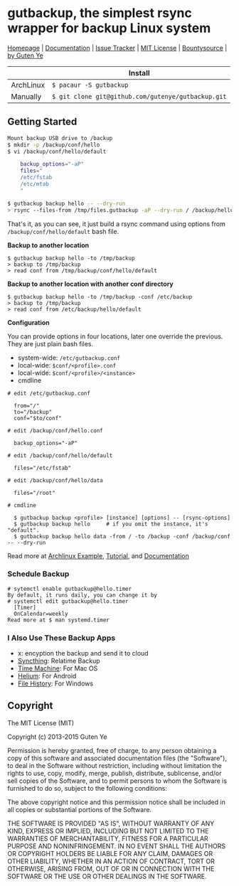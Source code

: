 gutbackup, the simplest rsync wrapper for backup Linux system
================================

[Homepage](https://github.com/gutenye/gutbackup) |
[Documentation](https://github.com/gutenye/gutbackup/wiki) |
[Issue Tracker](https://github.com/gutenye/gutbackup/issues) |
[MIT License](http://choosealicense.com/licenses/mit) |
[Bountysource](https://www.bountysource.com/teams/gutenye) |
[by Guten Ye](http://guten.me)

|                |  Install                                         |
|----------------|------------------------------------------ |
| ArchLinux      | `$ pacaur -S gutbackup` |
| Manually       | `$ git clone git@github.com/gutenye/gutbackup.git` |

Getting Started
---------------

``` bash
Mount backup USB drive to /backup
$ mkdir -p /backup/conf/hello
$ vi /backup/conf/hello/default

    backup_options="-aP"
    files="
    /etc/fstab
    /etc/mtab
    "

$ gutbackup backup hello -- --dry-run
> rsync --files-from /tmp/files.gutbackup -aP --dry-run / /backup/hello/
```

That's it, as you can see, it just build a rsync command using options from `/backup/conf/hello/default` bash file.

**Backup to another location**

```
$ gutbackup backup hello -to /tmp/backup
> backup to /tmp/backup
> read conf from /tmp/backup/conf/hello/default
```

**Backup to another location with another conf directory**

```
$ gutbackup backup hello -to /tmp/backup -conf /etc/backup
> backup to /tmp/backup
> read conf from /etc/backup/hello/default
```

**Configuration**

You can provide options in four locations, later one override the previous. They are just plain bash files.

- system-wide: `/etc/gutbackup.conf`
- local-wide: `$conf/<profile>.conf`
- local-wide: `$conf/<profile>/<instance>`
- cmdline

```
# edit /etc/gutbackup.conf

  from="/"
  to="/backup"
  conf="$to/conf"

# edit /backup/conf/hello.conf

  backup_options="-aP"

# edit /backup/conf/hello/default

  files="/etc/fstab"

# edit /backup/conf/hello/data

  files="/root"

# cmdline

  $ gutbackup backup <profile> [instance] [options] -- [rsync-options]
  $ gutbackup backup hello     # if you omit the instance, it's "default".
  $ gutbackup backup hello data -from / -to /backup -conf /backup/conf -- --dry-run
```

Read more at [Archlinux Example](https://github.com/gutenye/gutbackup/tree/master/examples/archlinux), [Tutorial](https://github.com/gutenye/gutbackup/wiki/Tutorial), and
[Documentation](https://github.com/gutenye/gutbackup/wiki)

### Schedule Backup

```
# sytemctl enable gutbackup@hello.timer
By default, it runs daily, you can change it by
# systemctl edit gutbackup@hello.timer
  [Timer]
  OnCalendar=weekly
Read more at $ man systemd.timer
```

### I Also Use These Backup Apps

- x: encyption the backup and send it to cloud
- [Syncthing](https://syncthing.net/): Relatime Backup
- [Time Machine](https://support.apple.com/en-us/HT201250): For Mac OS
- [Helium](https://play.google.com/store/apps/details?id=com.koushikdutta.backup&hl=en): For Android
- [File History](http://windows.microsoft.com/en-us/windows-8/how-use-file-history): For Windows

Copyright
---------

The MIT License (MIT)

Copyright (c) 2013-2015 Guten Ye

Permission is hereby granted, free of charge, to any person obtaining a copy
of this software and associated documentation files (the "Software"), to deal
in the Software without restriction, including without limitation the rights
to use, copy, modify, merge, publish, distribute, sublicense, and/or sell
copies of the Software, and to permit persons to whom the Software is
furnished to do so, subject to the following conditions:

The above copyright notice and this permission notice shall be included in all
copies or substantial portions of the Software.

THE SOFTWARE IS PROVIDED "AS IS", WITHOUT WARRANTY OF ANY KIND, EXPRESS OR
IMPLIED, INCLUDING BUT NOT LIMITED TO THE WARRANTIES OF MERCHANTABILITY,
FITNESS FOR A PARTICULAR PURPOSE AND NONINFRINGEMENT. IN NO EVENT SHALL THE
AUTHORS OR COPYRIGHT HOLDERS BE LIABLE FOR ANY CLAIM, DAMAGES OR OTHER
LIABILITY, WHETHER IN AN ACTION OF CONTRACT, TORT OR OTHERWISE, ARISING FROM,
OUT OF OR IN CONNECTION WITH THE SOFTWARE OR THE USE OR OTHER DEALINGS IN THE
SOFTWARE.
